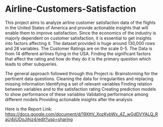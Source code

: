 # Airline-Customers-Satisfaction
This project aims to analyze airline customer satisfaction data of the flights in the United States of America and provide actionable insights that will enable them to improve satisfaction. Since the economics of the industry is majorly dependent on customer satisfaction, it is essential to get insights into factors affecting it.
The dataset provided is huge around 130,000 rows and 28 variables. The Customer Ratings are on the scale 0-5. The Data is from 14 different airlines flying in the USA. Finding the significant factors that affect the rating and how do they do it is the primary question which leads to other subqueries.


 The general approach followed through this Project is:
   Brainstorming for the pertinent data questions.
   Cleaning the data for irregularities and replacing missing information 
   Identifying a set of relevant variables
   Finding relation between variables and to the satisfaction rating
   Creating prediction models to show performance of these variables
   Validating performance among different models
   Providing actionable insights after the analysis
   
   Here is the Report Link:
   https://docs.google.com/document/d/19XttV_XozKybWx_4Z_wGdDVYALQ_RaU4jjUDoJihjz4/edit?usp=sharing
   
